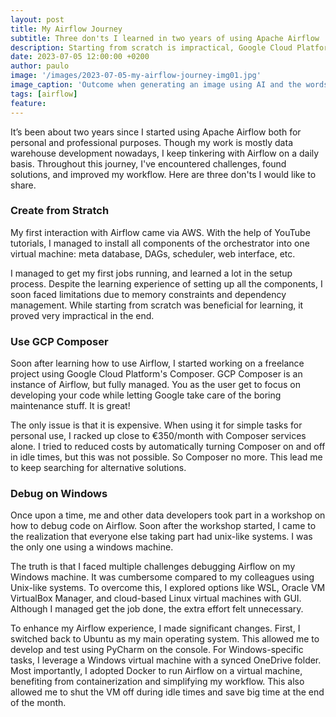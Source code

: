 ```yaml
---
layout: post
title: My Airflow Journey
subtitle: Three don'ts I learned in two years of using Apache Airflow
description: Starting from scratch is impractical, Google Cloud Platform's Composer is expensive, and debugging Airflow on Windows is challenging
date: 2023-07-05 12:00:00 +0200
author: paulo
image: '/images/2023-07-05-my-airflow-journey-img01.jpg'
image_caption: 'Outcome when generating an image using AI and the words "airflow" and "journey"'
tags: [airflow]
feature: 
---
```


 
It’s been about two years since I started using Apache Airflow both for personal and professional purposes. Though my work is mostly data warehouse development nowadays, I keep tinkering with Airflow on a daily basis. Throughout this journey, I've encountered challenges, found solutions, and improved my workflow. Here are three don'ts I would like to share.


### Create from Stratch

My first interaction with Airflow came via AWS. With the help of YouTube tutorials, I managed to install all components of the orchestrator into one virtual machine: meta database, DAGs, scheduler, web interface, etc.  

I managed to get my first jobs running, and learned a lot in the setup process. Despite the learning experience of setting up all the components, I soon faced limitations due to memory constraints and dependency management. While starting from scratch was beneficial for learning, it proved very impractical in the end. 


### Use GCP Composer

Soon after learning how to use Airflow, I started working on a freelance project using Google Cloud Platform's Composer. GCP Composer is an instance of Airflow, but fully managed. You as the user get to focus on developing your code while letting Google take care of the boring maintenance stuff. It is great!

The only issue is that it is expensive. When using it for simple tasks for personal use, I racked up close to €350/month with Composer services alone. I tried to reduced costs by automatically turning Composer on and off in idle times, but this was not possible. So Composer no more. This lead me to keep searching for alternative solutions.


### Debug on Windows

Once upon a time, me and other data developers took part in a workshop on how to debug code on Airflow. Soon after the workshop started, I came to the realization that everyone else taking part had unix-like systems. I was the only one using a windows machine.


The truth is that I faced multiple challenges debugging Airflow on my Windows machine. It was cumbersome compared to my colleagues using Unix-like systems. To overcome this, I explored options like WSL, Oracle VM VirtualBox Manager, and cloud-based Linux virtual machines with GUI. Although I managed get the job done, the extra effort felt unnecessary.


To enhance my Airflow experience, I made significant changes. First, I switched back to Ubuntu as my main operating system. This allowed me to develop and test using PyCharm on the console. For Windows-specific tasks, I leverage a Windows virtual machine with a synced OneDrive folder. Most importantly, I adopted Docker to run Airflow on a virtual machine, benefiting from containerization and simplifying my workflow. This also allowed me to shut the VM off during idle times and save big time at the end of the month.
